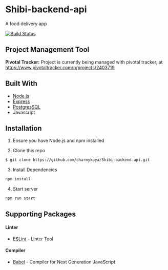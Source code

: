 # Shibi-backend-api
A food  delivery app

[![Build Status](https://travis-ci.org/dharmykoya/shibi-backend-api.svg?branch=chore-setup-travisCI-169110562)](https://travis-ci.org/dharmykoya/shibi-backend-api)

## Project Management Tool

**Pivotal Tracker:** Project is currently being managed with pivotal tracker, at https://www.pivotaltracker.com/n/projects/2403719

## Built With
- [Node.js](https://nodejs.org/en/)
- [Express](https://expressjs.com)
- [PostgresSQL](https://postgresql.org)
- Javascript

## Installation
1. Ensure you have Node.js and npm installed

2. Clone this repo
```bash
$ git clone https://github.com/dharmykoya/Shibi-backend-api.git
```
3. Install Dependencies
```bash
npm install
```
4. Start server
```bash
npm run start
```

## Supporting Packages
#### Linter
- [ESLint](https://eslint.org/) - Linter Tool

#### Compiler
- [Babel](https://eslint.org/) - Compiler for Next Generation JavaScript
